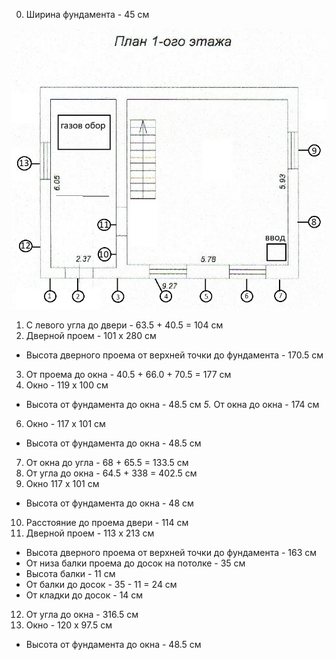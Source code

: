 0.   Ширина фундамента - 45 см

![alt text](первый_этаж_обмер.jpg "Первый этаж")

1.   С левого угла до двери - 63.5 + 40.5 = 104 см
2.   Дверной проем - 101 х 280 см
* Высота дверного проема от верхней точки до фундамента - 170.5 см
3.   От проема до окна - 40.5 + 66.0 + 70.5 = 177 см
4.   Окно - 119 х 100 см
* Высота от фундамента до окна - 48.5 см
*5.*   От окна до окна - 174 см
6.  Окно - 117 х 101 см
* Высота от фундамента до окна - 48.5 см
7.   От окна до угла - 68 + 65.5 = 133.5 см
8.   От угла до окна - 64.5 + 338 = 402.5 см
9.   Окно 117 х 101 см
* Высота от фундамента до окна - 48 см
10.  Расстояние до проема двери - 114 см
11.  Дверной проем - 113 х 213 см
* Высота дверного проема от верхней точки до фундамента - 163 см
* От низа балки проема до досок на потолке - 35 см
* Высота балки - 11 см
* От балки до досок - 35 - 11 = 24 см
* От кладки до досок - 14 см
12.  От угла до окна - 316.5 см
13.  Окно - 120 х 97.5 см
* Высота от фундамента до окна - 48.5 см


